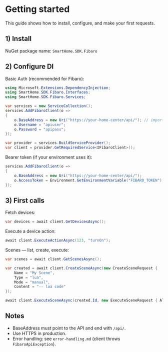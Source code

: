 # Getting started

This guide shows how to install, configure, and make your first requests.

## 1) Install

NuGet package name: `SmartHome.SDK.Fibaro`

## 2) Configure DI

Basic Auth (recommended for Fibaro):

```csharp
using Microsoft.Extensions.DependencyInjection;
using SmartHome.SDK.Fibaro.Interfaces;
using SmartHome.SDK.Fibaro.Services;

var services = new ServiceCollection();
services.AddFibaroClient(o =>
{
    o.BaseAddress = new Uri("https://your-home-center/api/"); // important: must end with /api/
    o.Username = "apiuser";
    o.Password = "apipass";
});

var provider = services.BuildServiceProvider();
var client = provider.GetRequiredService<IFibaroClient>();
```

Bearer token (if your environment uses it):

```csharp
services.AddFibaroClient(o =>
{
    o.BaseAddress = new Uri("https://your-home-center/api/");
    o.AccessToken = Environment.GetEnvironmentVariable("FIBARO_TOKEN");
});
```

## 3) First calls

Fetch devices:

```csharp
var devices = await client.GetDevicesAsync();
```

Execute a device action:

```csharp
await client.ExecuteActionAsync(123, "turnOn");
```

Scenes — list, create, execute:

```csharp
var scenes = await client.GetScenesAsync();

var created = await client.CreateSceneAsync(new CreateSceneRequest {
    Name = "My Scene",
    Type = "lua",
    Mode = "manual",
    Content = "-- lua code"
});

await client.ExecuteSceneAsync(created.Id, new ExecuteSceneRequest { AlexaProhibited = false }, pin: "1234");
```

## Notes
- BaseAddress must point to the API and end with `/api/`.
- Use HTTPS in production.
- Error handling: see `error-handling.md` (client throws `FibaroApiException`).
